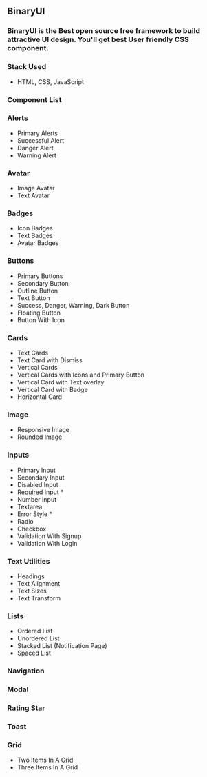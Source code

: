 

## BinaryUI 
### BinaryUI is the Best open source free framework to build attractive UI design. You'll get best User friendly CSS component.

### Stack Used
- HTML, CSS, JavaScript

### Component List 

### Alerts 
-  Primary Alerts
-  Successful Alert
-  Danger Alert
-  Warning Alert

### Avatar
- Image Avatar
- Text Avatar

### Badges
- Icon Badges
- Text Badges
- Avatar Badges

### Buttons
- Primary Buttons
- Secondary Button
- Outline Button
- Text Button
- Success, Danger, Warning, Dark Button
- Floating Button
- Button With Icon

### Cards
- Text Cards
- Text Card with Dismiss
- Vertical Cards 
- Vertical Cards with Icons and Primary Button 
- Vertical Card with Text overlay 
- Vertical Card with Badge
- Horizontal Card

### Image
- Responsive Image
- Rounded Image

### Inputs
- Primary Input
- Secondary Input
- Disabled Input
- Required Input *
- Number Input
- Textarea
- Error Style *
- Radio
- Checkbox
- Validation With Signup
- Validation With Login

### Text Utilities
- Headings
- Text Alignment
- Text Sizes
- Text Transform

### Lists
- Ordered List 
- Unordered List
- Stacked List (Notification Page)
- Spaced List

### Navigation
### Modal
### Rating Star
### Toast

### Grid
- Two Items In A Grid
- Three Items In A Grid

